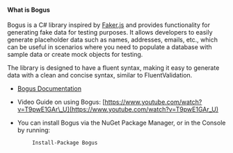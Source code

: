 #### What is Bogus

Bogus is a C# library inspired by [Faker.js](https://fakerjs.dev/) and provides functionality for generating fake data for testing purposes. It allows developers to easily generate placeholder data such as names, addresses, emails, etc., which can be useful in scenarios where you need to populate a database with sample data or create mock objects for testing.

The library is designed to have a fluent syntax, making it easy to generate data with a clean and concise syntax, similar to FluentValidation.

*   [Bogus Documentation](https://github.com/bchavez/Bogus)
    
*   Video Guide on using Bogus: [https://www.youtube.com/watch?v=T9pwE1GAr\_U](https://www.youtube.com/watch?v=T9pwE1GAr_U)
    

*   You can install Bogus via the NuGet Package Manager, or in the Console by running:
```
        Install-Package Bogus
```
